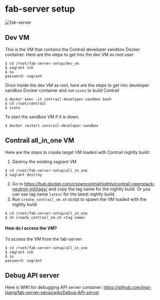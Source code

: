 fab-server setup
================
![fab-server](images/fab-server-v2.png)

## Dev VM
This is the VM that contains the Contrail developer sandbox Docker container. Here are the steps to get into the dev VM as root user: 
```
$ cd /root/fab-server-setup/dev_vm
$ vagrant ssh
$ su
password: vagrant
```
Once inside the dev VM as root, here are the steps to get into developer sandbox Docker container and run `scons` to build Contrail
```
$ docker exec -it contrail-developer-sandbox bash
$ cd /root/contrail
$ scons
```

To start the sandbox VM if it is down. 
```
$ docker restart contrail-developer-sandbox
```

## Contrail all_in_one VM
Here are the steps to create target VM loaded with Contrail nightly build:
1. Destroy the existing vagrant VM
```
$ cd /root/fab-server-setup/all_in_one
$ vagrant destroy
```
2. Go to https://hub.docker.com/r/opencontrailnightly/contrail-openstack-neutron-init/tags/ and copy the tag name for the nightly build. Or you can use tag name `latest` for the latest nightly build.
3. Run `create_contrail_vm.sh` script to spawn the VM loaded with the nightly build
```
$ cd /root/fab-server-setup/all_in_one
$ sh create_contrail_vm.sh <tag name>
```

#### How do I access the VM?
To access the VM from the fab-server:
```
$ cd /root/fab-server-setup/all_in_one
$ vagrant ssh
$ su
password: vagrant
```

## Debug API server
Here is WIKI for debugging API server container: https://github.com/jnpr-tjiang/fab-server-setup/wiki/Debug-API-server

